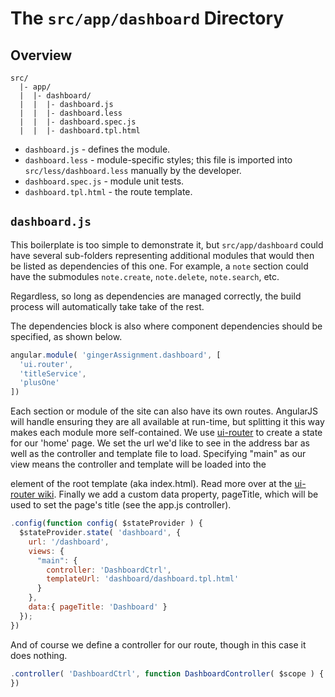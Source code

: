 # The `src/app/dashboard` Directory

## Overview

```
src/
  |- app/
  |  |- dashboard/
  |  |  |- dashboard.js
  |  |  |- dashboard.less
  |  |  |- dashboard.spec.js
  |  |  |- dashboard.tpl.html
```

- `dashboard.js` - defines the module.
- `dashboard.less` - module-specific styles; this file is imported into
  `src/less/dashboard.less` manually by the developer.
- `dashboard.spec.js` - module unit tests.
- `dashboard.tpl.html` - the route template.

## `dashboard.js`

This boilerplate is too simple to demonstrate it, but `src/app/dashboard` could have
several sub-folders representing additional modules that would then be listed
as dependencies of this one.  For example, a `note` section could have the
submodules `note.create`, `note.delete`, `note.search`, etc.

Regardless, so long as dependencies are managed correctly, the build process
will automatically take take of the rest.

The dependencies block is also where component dependencies should be
specified, as shown below.

```js
angular.module( 'gingerAssignment.dashboard', [
  'ui.router',
  'titleService',
  'plusOne'
])
```

Each section or module of the site can also have its own routes. AngularJS will
handle ensuring they are all available at run-time, but splitting it this way
makes each module more self-contained. We use [ui-router](https://github.com/angular-ui/ui-router) to create
a state for our 'home' page. We set the url we'd like to see in the address bar
as well as the controller and template file to load. Specifying "main" as our view
means the controller and template will be loaded into the <div ui-view="main"/> element
of the root template (aka index.html). Read more over at the [ui-router wiki](https://github.com/angular-ui/ui-router/wiki).
Finally we add a custom data property, pageTitle, which will be used to set the page's
title (see the app.js controller).

```js
.config(function config( $stateProvider ) {
  $stateProvider.state( 'dashboard', {
    url: '/dashboard',
    views: {
      "main": {
        controller: 'DashboardCtrl',
        templateUrl: 'dashboard/dashboard.tpl.html'
      }
    },
    data:{ pageTitle: 'Dashboard' }
  });
})
```

And of course we define a controller for our route, though in this case it does
nothing.

```js
.controller( 'DashboardCtrl', function DashboardController( $scope ) {
})
```
